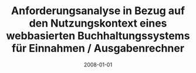 ---
abstract: ''
authors:
- Simone Awender
date: '2008-01-01'
featured: false
links:
- name: Publik
  url: https://publik.tuwien.ac.at/showentry.php?ID=172121&lang=1
publication_types:
- '7'
publishDate: '2008-01-01'
title: Anforderungsanalyse in Bezug auf den Nutzungskontext eines webbasierten Buchhaltungssystems
  für Einnahmen / Ausgabenrechner
url_pdf: ''
---